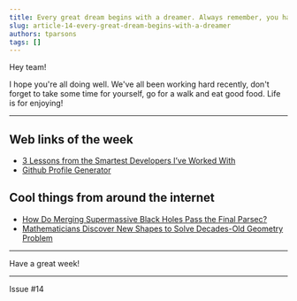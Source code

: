 ```yaml
---
title: Every great dream begins with a dreamer. Always remember, you have within you the strength, the patience and the passion to reach for the stars to change the world. - Harriet Tubman
slug: article-14-every-great-dream-begins-with-a-dreamer
authors: tparsons
tags: []
---
```


Hey team!

I hope you're all doing well. We've all been working hard recently, don't forget to take some time for yourself, go for a walk and eat good food. Life is for enjoying!

---

## Web links of the week

- [3 Lessons from the Smartest Developers I’ve Worked With](https://brianjenney.medium.com/3-lessons-from-the-smartest-developers-ive-worked-with-5b233f51fc15)
- [Github Profile Generator](https://www.github-profile-generator.in/)

## Cool things from around the internet

- [How Do Merging Supermassive Black Holes Pass the Final Parsec?](https://www.quantamagazine.org/how-do-merging-supermassive-black-holes-pass-the-final-parsec-20241023/)
- [Mathematicians Discover New Shapes to Solve Decades-Old Geometry Problem](https://www.quantamagazine.org/mathematicians-discover-new-shapes-to-solve-decades-old-geometry-problem-20240920/)

---

Have a great week!

---

Issue #14
